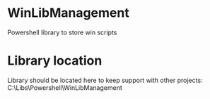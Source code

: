 # WinLibManagement
Powershell library to store win scripts

# Library location
Library should be located here to keep support with other projects:
C:\Libs\Powershell\WinLibManagement